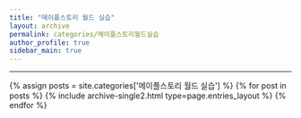 ```yaml
---
title: "메이플스토리 월드 실습"
layout: archive
permalink: categories/메이플스토리월드실습
author_profile: true
sidebar_main: true
---
```


<!-- 공백이 포함되어 있는 카테고리 이름의 경우 site.categories['a b c'] 이런식으로! -->

***

{% assign posts = site.categories['메이플스토리 월드 실습'] %}
{% for post in posts %} {% include archive-single2.html type=page.entries_layout %} {% endfor %}
